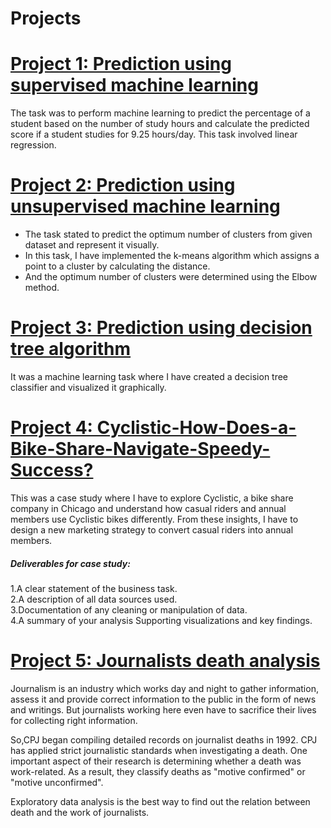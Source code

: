 # Projects

# [Project 1: Prediction using supervised machine learning](https://github.com/Shilpi460/Prediction-using-Supervised-ML)
The task was to perform machine learning to predict the percentage of a student based on the number of study hours and calculate the predicted score if a student studies for 9.25 hours/day. This task involved linear regression.

# [Project 2: Prediction using unsupervised machine learning](https://github.com/Shilpi460/Prediction-using-Unsupervised-ML)
* The task stated to predict the optimum number of clusters from given dataset and represent it visually.
* In this task, I have implemented the k-means algorithm  which assigns a point to a cluster by calculating the distance.
* And the optimum number of clusters were determined using the Elbow method.

# [Project 3: Prediction using decision tree algorithm](https://github.com/Shilpi460/Decision-tree-classifier)
It was a machine learning task where I have created a decision tree classifier and visualized it graphically.

# [Project 4: Cyclistic-How-Does-a-Bike-Share-Navigate-Speedy-Success?](https://github.com/Shilpi460/Cyclistic-How-Does-a-Bike-Share-Navigate-Speedy-Success-)
This was a case study where I have to explore Cyclistic, a bike share company in Chicago and understand how casual riders and annual members use Cyclistic bikes differently.
From these insights, I have to design a new marketing strategy to convert casual riders into annual members.

##### Deliverables for case study:
1.A clear statement of the business task.<br>
2.A description of all data sources used.<br>
3.Documentation of any cleaning or manipulation of data.<br>
4.A summary of your analysis Supporting visualizations and key findings.<br>

# [Project 5: Journalists death analysis](https://github.com/Shilpi460/Journalists-death-analysis)
Journalism is an industry which works day and night to gather information, assess it and provide correct information to the public in the form of news and writings.
But journalists working here even have to sacrifice their lives for collecting right information.

So,CPJ began compiling detailed records on journalist deaths in 1992. CPJ has applied strict journalistic standards when investigating a death.
One important aspect of their research is determining whether a death was work-related. As a result, they classify deaths as "motive confirmed" or "motive unconfirmed".

Exploratory data analysis is the best way to find out the relation between death and the work of journalists.
